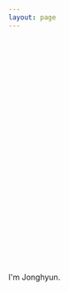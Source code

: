 ```yaml
---
layout: page
---
```


<script src="https://ajax.googleapis.com/ajax/libs/jquery/3.4.1/jquery.min.js"></script>
<script src='https://d3js.org/d3.v5.min.js'></script>

<div id='blank' style='height:10px;'></div>

<div id='container'>
<svg style='width:100%;height:400px;border:0px'>
	<g></g>
</svg>
</div>

<script>
var svg = d3.select('#container').select('svg');

var points = [
	[116, 209],
	[118, 180],
	[122, 156],
	[127, 147],
	[130, 144],
	[135, 141],
	[139, 152],
	[150, 149],
	[162, 151],
	[166, 151],
	[180, 149],
	[185, 150],
	[181, 144],
	[165, 142],
	[157, 140],
	[150, 144],
	[151, 132],
	[153, 130],
	[160, 129],
	[174, 129],
	[180, 128],
	[186, 127],
	[199, 126],
	[215, 137],
	[231, 142],
	[239, 145],
	[232, 138],
	[236, 135],
	[244, 139],
	[247, 136],
	[251, 138],
	[244, 141],
	[239, 145],
	[252, 150],
	[265, 151],
	[265, 150],
	[272, 156],
	[275, 156],
	[279, 158],
	[282, 155],
	[291, 160],
	[299, 160],
	[310, 180],
	[311, 190],
	[311, 211],
	[307, 234],
	[306, 235],
	[305, 256],
	[304, 264],
	[300, 276],
	[298, 279],
	[281, 299],
	[258, 314],
	[247, 325],
	[248, 326],
	[268, 330],
	[278, 328],
	[282, 332],
	[273, 350],
	[275, 347],
	[283, 336],
	[290, 310],
	[294, 297],
	[304, 282],
	[311, 249],
	[313, 236],
	[321, 235],
	[324, 229],
	[327, 221],
	[339, 189],
	[340, 182],
	[340, 165],
	[343, 152],
	[344, 137],
	[347, 116],
	[344, 102],
	[336, 77],
	[310, 40],
	[290, 23],
	[264, 11],
	[246, 4],
	[229, 3],
	[208, 0],
	[198, 0],
	[190, 6],
	[182, 5],
	[167, 8],
	[159, 12],
	[148, 18],
	[133, 30],
	[120, 42],
	[109, 52],
	[106, 60],
	[106, 65],
	[90, 97],
	[89, 103],
	[88, 111],
	[90, 129],
	[92, 149],
	[92, 155],
	[95, 161],
	[97, 166],
	[104, 177],
	[106, 180],
	[110, 193],
	[115, 206],

	[-1, -1],
	[138, 135],
	[142, 138],
	[141, 143],
	
	[-1, -1],
	[328, 209],
	[333, 191],
	
	[-1, -1],
	[319, 219],
	[325, 220],
	[323, 226],
	
	[-1, -1],
	[172, 172],
	[180, 174],
	[185, 178],
	[189, 185],
	[179, 190],
	[181, 187],
	[178, 183],
	[170, 184],
	[167, 181],
	[164, 175],
	[159, 177],
	[160, 181],
	[155, 182],
	[147, 180],
	[149, 178],
	
	[-1, -1],
	[181, 176],
	[184, 180],
	[178, 183],
	
	[-1, -1],
	[249, 174],
	[255, 172],
	[274, 174],
	[284, 176],
	[288, 180],
	[286, 184],
	[278, 188],
	[273, 184],
	[265, 185],
	[254, 184],
	[249, 177],
	[246, 180],
	[247, 184],
	[243, 186],
	[242, 184],
	
	[-1, -1],
	[266, 175],
	[265, 182],
	[269, 177],
	
	[-1, -1],
	[200, 236],
	[205, 239],
	[197, 241],
	
	[-1, -1],
	[219, 243],
	[228, 235],
	[233, 236],
	[236, 238],
	[243, 234],
	[230, 240],
	[226, 243],
	
	[-1, -1],
	[182, 267],
	[192, 266],
	[210, 267],
	[223, 266],
	[232, 265],
	[239, 266],
	[252, 265],
	[255, 268],
	[248, 274],
	[227, 283],
	[234, 276],
	[227, 272],
	[217, 272],
	[187, 271],
	[177, 270]
];

var scale = 1.0;

var len = points.length;
for (var i = 0; i < len; i++) {
	var g = svg.append("g")
				.attr("transform", function(d, i) {
					return "translate(0,0)";
				});

/*
	g.append('circle')
		.attr('cx', points[i][0] * scale)
		.attr('cy', points[i][1] * scale)
		.attr('r', 0.5)
		.attr('fill', 'black')
		.attr('stroke', 'black')
		.attr('stroke-width', 0.1)
*/
}

for (var i = 0; i < len-1; i++) {
	if (points[i][0] < 0) continue;
	if (points[(i+1)%len][0] < 0) continue;

	svg.append('line')
		.attr('class', function(d) {
			return 'solid';
		})
		.attr('x1', points[i][0] * scale)
		.attr('y1', points[i][1] * scale)
		.attr('x2', points[(i+1)%len][0] * scale)
		.attr('y2', points[(i+1)%len][1] * scale)
		.attr('stroke', 'black')
}

</script>

I'm Jonghyun.